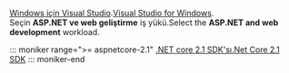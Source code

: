 <span data-ttu-id="66789-101">[Windows için Visual Studio](https://www.microsoft.com/net/download/windows).</span><span class="sxs-lookup"><span data-stu-id="66789-101">[Visual Studio for Windows](https://www.microsoft.com/net/download/windows).</span></span>  
<span data-ttu-id="66789-102">Seçin **ASP.NET ve web geliştirme** iş yükü.</span><span class="sxs-lookup"><span data-stu-id="66789-102">Select the **ASP.NET and web development** workload.</span></span>

::: moniker range=">= aspnetcore-2.1"
[<span data-ttu-id="66789-103">.NET core 2.1 SDK'sı</span><span class="sxs-lookup"><span data-stu-id="66789-103">.Net Core 2.1 SDK</span></span>](https://www.microsoft.com/net/download/dotnet-core/sdk-2.1.300)
::: moniker-end
